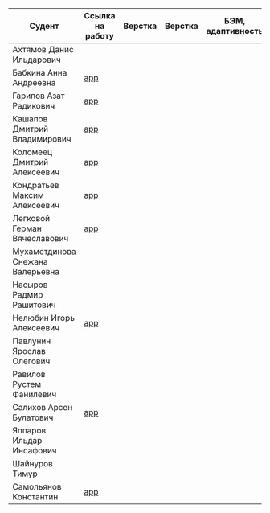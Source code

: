 | Судент | Ссылка на работу | Верстка | Верстка | БЭМ, адаптивность | Подключение JS | JSON data | API data | Empty react app | Перенос верстки | Перенос логики | React данные из API | Публикация
| --- | ----------- | --- | --- | --- | --- | --- | --- | --- | --- | --- | --- | --- |
| Ахтямов Данис Ильдарович |  |
| Бабкина Анна Андреевна | [app](https://github.com/BabkinaAA/frontend-app) |
| Гарипов Азат Радикович | [app](https://github.com/forget89/Frontend) |
| Кашапов Дмитрий Владимирович | [app](https://github.com/DovitosMan/USPTU) |
| Коломеец Дмитрий Алексеевич | [app](https://github.com/ThingsAdonai/sunshine-app) |
| Кондратьев Максим Алексеевич | [app](https://github.com/MasimKondratev/-Frontend-) |
| Легковой Герман Вячеславович | [app](https://github.com/legkovoyg/froentende) |
| Мухаметдинова Снежана Валерьевна | |
| Насыров Радмир Рашитович | |
| Нелюбин Игорь Алексеевич | [app](https://github.com/ChelseaEPL/London-IS-BLUE) |
| Павлунин Ярослав Олегович | |
| Равилов Рустем Фанилевич | |
| Салихов Арсен Булатович | [app](https://github.com/BMW1344/my-first-app) |
| Яппаров Ильдар Инсафович | |
| Шайнуров Тимур | |
| Самольянов Константин | [app](https://github.com/kostyarin7/FrontEnd) |
